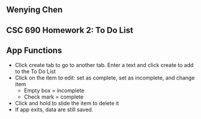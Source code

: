 ## Wenying Chen

## CSC 690 Homework 2: To Do List

## App Functions
  - Click create tab to go to another tab. Enter a text and click create to add to the To Do List
  - Click on the item to edit: set as complete, set as incomplete, and change item
     - Empty box = incomplete
     - Check mark = complete
  - Click and hold to slide the item to delete it
  - If app exits, data are still saved.
